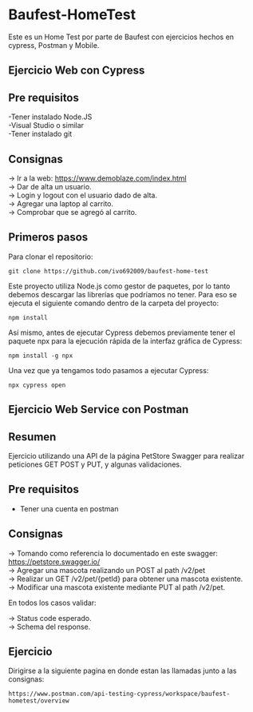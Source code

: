 # Baufest-HomeTest

Este es un Home Test por parte de Baufest con ejercicios hechos en cypress, Postman y Mobile.<br/>


## Ejercicio Web con Cypress


## Pre requisitos

-Tener instalado Node.JS<br/>
-Visual Studio o similar<br/>
-Tener instalado git<br/>

## Consignas

-> Ir a la web: https://www.demoblaze.com/index.html<br/>
-> Dar de alta un usuario.<br/>
-> Login y logout con el usuario dado de alta.<br/>
-> Agregar una laptop al carrito.<br/>
-> Comprobar que se agregó al carrito.<br/>

## Primeros pasos

Para clonar el repositorio:

`git clone https://github.com/ivo692009/baufest-home-test`

Este proyecto utiliza Node.js como gestor de paquetes, por lo tanto debemos descargar las librerías que podríamos no tener.
Para eso se ejecuta el siguiente comando dentro de la carpeta del proyecto:

`npm install`

Así mismo, antes de ejecutar Cypress debemos previamente tener el paquete npx para la ejecución rápida de la interfaz gráfica de Cypress:

`npm install -g npx`

Una vez que ya tengamos todo pasamos a ejecutar Cypress:

`npx cypress open`


## Ejercicio Web Service con Postman

## Resumen

Ejercicio utilizando una API de la página PetStore Swagger para realizar peticiones GET POST y PUT, y algunas validaciones.

## Pre requisitos

- Tener una cuenta en postman

## Consignas

-> Tomando como referencia lo documentado en este swagger: https://petstore.swagger.io/<br/>
-> Agregar una mascota realizando un POST al path /v2/pet<br/>
-> Realizar un GET /v2/pet/{petId} para obtener una mascota existente.<br/>
-> Modificar una mascota existente mediante PUT al path /v2/pet.<br/>

En todos los casos validar:

-> Status code esperado.<br/>
-> Schema del response.<br/>

## Ejercicio

Dirigirse a la siguiente pagina en donde estan las llamadas junto a las consignas:

`https://www.postman.com/api-testing-cypress/workspace/baufest-hometest/overview`
